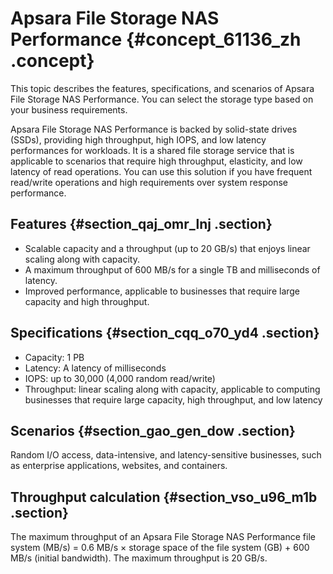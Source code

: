 # Apsara File Storage NAS Performance {#concept_61136_zh .concept}

This topic describes the features, specifications, and scenarios of Apsara File Storage NAS Performance. You can select the storage type based on your business requirements.

Apsara File Storage NAS Performance is backed by solid-state drives \(SSDs\), providing high throughput, high IOPS, and low latency performances for workloads. It is a shared file storage service that is applicable to scenarios that require high throughput, elasticity, and low latency of read operations. You can use this solution if you have frequent read/write operations and high requirements over system response performance.

## Features {#section_qaj_omr_lnj .section}

-   Scalable capacity and a throughput \(up to 20 GB/s\) that enjoys linear scaling along with capacity.
-   A maximum throughput of 600 MB/s for a single TB and milliseconds of latency.
-   Improved performance, applicable to businesses that require large capacity and high throughput.

## Specifications {#section_cqq_o70_yd4 .section}

-   Capacity: 1 PB
-   Latency: A latency of milliseconds
-   IOPS: up to 30,000 \(4,000 random read/write\)
-   Throughput: linear scaling along with capacity, applicable to computing businesses that require large capacity, high throughput, and low latency

## Scenarios {#section_gao_gen_dow .section}

Random I/O access, data-intensive, and latency-sensitive businesses, such as enterprise applications, websites, and containers.

## Throughput calculation {#section_vso_u96_m1b .section}

The maximum throughput of an Apsara File Storage NAS Performance file system \(MB/s\) = 0.6 MB/s × storage space of the file system \(GB\) + 600 MB/s \(initial bandwidth\). The maximum throughput is 20 GB/s.

